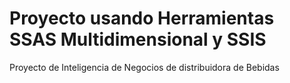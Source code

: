 # Proyecto usando Herramientas SSAS Multidimensional y SSIS
Proyecto de Inteligencia de Negocios de distribuidora de Bebidas
